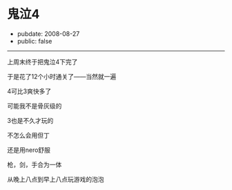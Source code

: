 # 鬼泣4

- pubdate: 2008-08-27
- public: false

--------------------------


上周末终于把鬼泣4下完了

于是花了12个小时通关了——当然就一遍

4可比3爽快多了

可能我不是骨灰级的

3也是不久才玩的

不怎么会用但丁

还是用nero舒服

枪，剑，手合为一体


从晚上八点到早上八点玩游戏的泡泡
